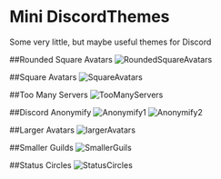# Mini DiscordThemes
Some very little, but maybe useful themes for Discord

##Rounded Square Avatars
![RoundedSquareAvatars](https://cdn.rawgit.com/Zerthox/Mini-Discord-Themes/master/screenshots/roundendsquareavatars.png)

##Square Avatars
![SquareAvatars](https://cdn.rawgit.com/Zerthox/Mini-Discord-Themes/master/screenshots/squareavatars.png)

##Too Many Servers
![TooManyServers](https://cdn.rawgit.com/Zerthox/Mini-Discord-Themes/master/screenshots/toomanyservers.png)

##Discord Anonymify
![Anonymify1](https://cdn.rawgit.com/Zerthox/Mini-Discord-Themes/master/screenshots/discordanonymify1.png)
![Anonymify2](https://cdn.rawgit.com/Zerthox/Mini-Discord-Themes/master/screenshots/discordanonymify2.png)

##Larger Avatars
![largerAvatars](https://cdn.rawgit.com/Zerthox/Mini-Discord-Themes/master/screenshots/largeravatars.png)

##Smaller Guilds
![SmallerGuils](https://cdn.rawgit.com/Zerthox/Mini-Discord-Themes/accb121e09f46a4de64e6b64fe131b496b3c75fb/screenshots/smallerguilds.png)

##Status Circles
![StatusCircles](https://cdn.rawgit.com/Zerthox/Mini-Discord-Themes/master/screenshots/statuscircles.png)
